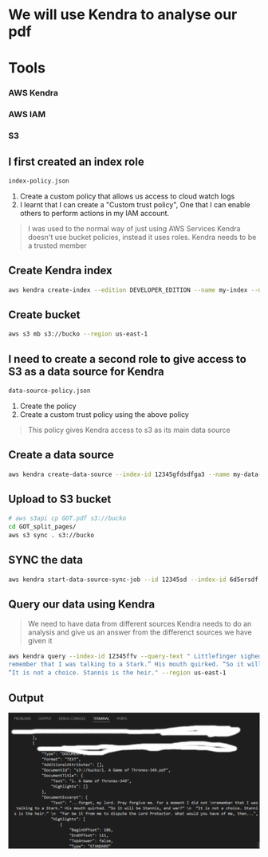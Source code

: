 # We will use Kendra to analyse our pdf 
# Tools
### AWS Kendra
### AWS IAM
### S3 
## I first created an index role
```sh
index-policy.json
```
1. Create a custom policy that allows us access to cloud watch logs
2. I learnt that I can create a "Custom trust policy", One that I can enable others to perform actions in my IAM account.
> I was used to the normal way of just using AWS Services
> Kendra doesn't use bucket policies, instead it uses roles. Kendra needs to be a trusted member

## Create Kendra index
```sh
aws kendra create-index --edition DEVELOPER_EDITION --name my-index --description "My index" --region us-east-1 --role-arn arn:aws:iam::123456:role/KendraIndexRole
```
## Create bucket
```sh
aws s3 mb s3://bucko --region us-east-1
```
## I need to create a second role to give access to S3 as a data source for Kendra
```sh
data-source-policy.json
```
1. Create the policy
2. Create a custom trust policy using the above policy
> This policy gives Kendra access to s3 as its main data source
## Create a data source
```sh
aws kendra create-data-source --index-id 12345gfdsdfga3 --name my-data-source --role-arn arn:aws:iam::12345:role/KendraIndexRole --type S3 --configuration '{"S3Configuration":{"BucketName": "bucko"}}' --region us-east-1
```

## Upload to S3 bucket
```sh
# aws s3api cp GOT.pdf s3://bucko
cd GOT_split_pages/
aws s3 sync . s3://bucko
```

## SYNC the data
```sh
aws kendra start-data-source-sync-job --id 12345sd --index-id 6d5ersdf --region us-east-1
```

## Query our data using Kendra 
> We need to have data from different sources
> Kendra needs to do an analysis and give us an answer from the differenct sources we have given it
```sh
aws kendra query --index-id 12345ffv --query-text " Littlefinger sighed. “I fear I did forget, my lord. Pray forgive me. For a moment I did not 
remember that I was talking to a Stark.” His mouth quirked. “So it will be Stannis, and war?” 
“It is not a choice. Stannis is the heir." --region us-east-1
```
## Output
![Alt text](/output-images/kendra.png?raw=true "Kendra has retrieved the exact pdf in Game of thrones where Little finger said that war was not a choice")